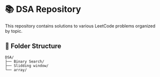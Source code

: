 # 📚 DSA Repository

This repository contains solutions to various LeetCode problems organized by topic.

## 📁 Folder Structure

```plaintext
DSA/
├── Binary Search/
├── Slidding window/
└── array/
